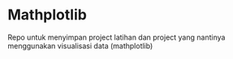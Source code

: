 # Mathplotlib
Repo untuk menyimpan project latihan dan project yang nantinya menggunakan visualisasi data (mathplotlib) 
